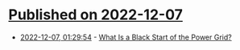 # [Published on 2022-12-07](index.md)

* [2022-12-07, 01:29:54](https://news.ycombinator.com/item?id=33889618) - [What Is a Black Start of the Power Grid?](https://practical.engineering/blog/2022/12/5/what-is-a-black-start-of-the-power-grid)
